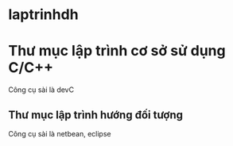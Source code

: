 # laptrinhdh
# Thư mục lập trình cơ sở sử dụng C/C++

Công cụ sài là devC

## Thư mục lập trình hướng đối tượng 

Công cụ sài là netbean, eclipse
